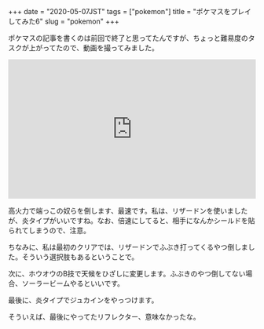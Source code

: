 +++
date = "2020-05-07JST"
tags = ["pokemon"]
title = "ポケマスをプレイしてみた6"
slug = "pokemon"
+++


ポケマスの記事を書くのは前回で終了と思ってたんですが、ちょっと難易度のタスクが上がってたので、動画を撮ってみました。

<div style="position:relative;height:0;padding-bottom:56.25%"><iframe src="https://www.youtube.com/embed/UKKjGgTU1cQ?rel=0&amp;controls=0&amp;showinfo=0&amp;ecver=2" width="640" height="360" frameborder="0" allow="accelerometer; autoplay; encrypted-media; gyroscope; picture-in-picture" style="position:absolute;width:100%;height:100%;left:0" allowfullscreen></iframe></div>

高火力で端っこの奴らを倒します、最速です。私は、リザードンを使いましたが、炎タイプがいいですね。なお、倍速にしてると、相手になんかシールドを貼られてしまうので、注意。

ちなみに、私は最初のクリアでは、リザードンでふぶき打ってくるやつ倒しました。そういう選択肢もあるということで。

次に、ホウオウのB技で天候をひざしに変更します。ふぶきのやつ倒してない場合、ソーラービームやるといいです。

最後に、炎タイプでジュカインをやっつけます。

そういえば、最後にやってたリフレクター、意味なかったな。

